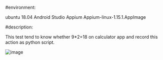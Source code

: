 #environment:

ubuntu 18.04
Android Studio
Appium
Appium-linux-1.15.1.AppImage


#description:

This test tend to know whether 9*2=18 on calculator app and record this action as python script.

![image](https://raw.githubusercontent.com/k-eeer/appiumtest/master/appTest1.png?token=AI7IU77RXARQFESLRGM4UV2556XRE)
